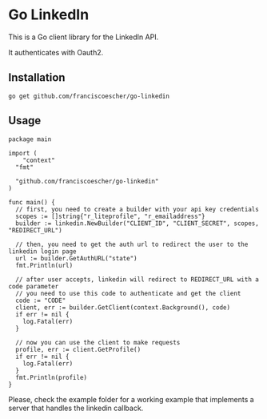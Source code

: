 # Go LinkedIn

This is a Go client library for the LinkedIn API.

It authenticates with Oauth2.

## Installation

    go get github.com/franciscoescher/go-linkedin

## Usage

```
package main

import (
	"context"
  "fmt"

  "github.com/franciscoescher/go-linkedin"
)

func main() {
  // first, you need to create a builder with your api key credentials
  scopes := []string{"r_liteprofile", "r_emailaddress"}
  builder := linkedin.NewBuilder("CLIENT_ID", "CLIENT_SECRET", scopes, "REDIRECT_URL")

  // then, you need to get the auth url to redirect the user to the linkedin login page
  url := builder.GetAuthURL("state")
  fmt.Println(url)

  // after user accepts, linkedin will redirect to REDIRECT_URL with a code parameter
  // you need to use this code to authenticate and get the client
  code := "CODE"
  client, err := builder.GetClient(context.Background(), code)
  if err != nil {
    log.Fatal(err)
  }

  // now you can use the client to make requests
  profile, err := client.GetProfile()
  if err != nil {
    log.Fatal(err)
  }
  fmt.Println(profile)
}
```

Please, check the example folder for a working example that implements a server that handles the linkedin callback.
